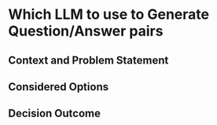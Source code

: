 # Which LLM to use to Generate Question/Answer pairs 

## Context and Problem Statement

## Considered Options

## Decision Outcome